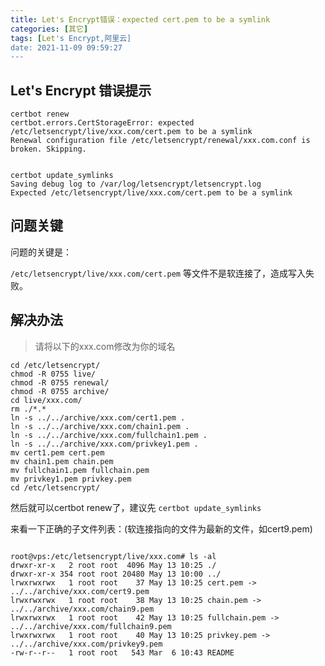 ```yaml
---
title: Let's Encrypt错误：expected cert.pem to be a symlink
categories: [其它]
tags: [Let's Encrypt,阿里云]
date: 2021-11-09 09:59:27
---
```


<!-- more -->


## Let's Encrypt 错误提示

```
certbot renew
certbot.errors.CertStorageError: expected /etc/letsencrypt/live/xxx.com/cert.pem to be a symlink
Renewal configuration file /etc/letsencrypt/renewal/xxx.com.conf is broken. Skipping.


certbot update_symlinks
Saving debug log to /var/log/letsencrypt/letsencrypt.log
Expected /etc/letsencrypt/live/xxx.com/cert.pem to be a symlink
```

## 问题关键

问题的关键是：

`/etc/letsencrypt/live/xxx.com/cert.pem` 等文件不是软连接了，造成写入失败。

## 解决办法

> 请将以下的xxx.com修改为你的域名

```shell
cd /etc/letsencrypt/
chmod -R 0755 live/
chmod -R 0755 renewal/
chmod -R 0755 archive/
cd live/xxx.com/
rm ./*.*
ln -s ../../archive/xxx.com/cert1.pem .
ln -s ../../archive/xxx.com/chain1.pem .
ln -s ../../archive/xxx.com/fullchain1.pem .
ln -s ../../archive/xxx.com/privkey1.pem .
mv cert1.pem cert.pem
mv chain1.pem chain.pem
mv fullchain1.pem fullchain.pem
mv privkey1.pem privkey.pem
cd /etc/letsencrypt/
```

然后就可以certbot renew了，建议先 `certbot update_symlinks`

来看一下正确的子文件列表：(软连接指向的文件为最新的文件，如cert9.pem)

```shell

root@vps:/etc/letsencrypt/live/xxx.com# ls -al
drwxr-xr-x   2 root root  4096 May 13 10:25 ./
drwxr-xr-x 354 root root 20480 May 13 10:00 ../
lrwxrwxrwx   1 root root    37 May 13 10:25 cert.pem -> ../../archive/xxx.com/cert9.pem
lrwxrwxrwx   1 root root    38 May 13 10:25 chain.pem -> ../../archive/xxx.com/chain9.pem
lrwxrwxrwx   1 root root    42 May 13 10:25 fullchain.pem -> ../../archive/xxx.com/fullchain9.pem
lrwxrwxrwx   1 root root    40 May 13 10:25 privkey.pem -> ../../archive/xxx.com/privkey9.pem
-rw-r--r--   1 root root   543 Mar  6 10:43 README
```

